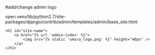 #add/change admin logo

open venv/lib/python2.7/site-packages/django/contrib/admin/templates/admin/base_site.html

```
<h1 id="site-name">
    <a href="{% url 'admin:index' %}">
        <img src="{% static 'umsra_logo.png' %}" height="40px" />
    </a>
</h1>
```